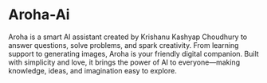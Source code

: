 # Aroha-Ai
Aroha is a smart AI assistant created by Krishanu Kashyap Choudhury to answer questions, solve problems, and spark creativity. From learning support to generating images, Aroha is your friendly digital companion. Built with simplicity and love, it brings the power of AI to everyone—making knowledge, ideas, and imagination easy to explore.
